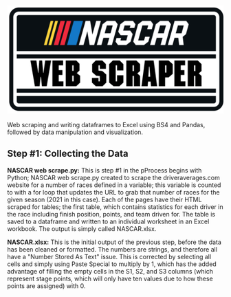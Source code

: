 ![alt text](https://github.com/tylercartwright/nascardata/blob/main/web%20scraper.png?raw=true)

Web scraping and writing dataframes to Excel using BS4 and Pandas, followed by data manipulation and visualization.

## Step #1: Collecting the Data

**NASCAR web scrape.py:** This is step #1 in the pProcess begins with Python; NASCAR web scrape.py created to scrape the driveraverages.com website for a number of races defined in a variable; this variable is counted to with a for loop that updates the URL to grab that number of races for the given season (2021 in this case). Each of the pages have their HTML scraped for tables; the first table, which contains statistics for each driver in the race including finish position, points, and team driven for. The table is saved to a dataframe and written to an individual worksheet in an Excel workbook. The output is simply called NASCAR.xlsx.

**NASCAR.xlsx:** This is the initial output of the previous step, before the data has been cleaned or formatted. The numbers are strings, and therefore all have a "Number Stored As Text" issue. This is corrected by selecting all cells and simply using Paste Special to multiply by 1, which has the added advantage of filling the empty cells in the S1, S2, and S3 columns (which represent stage points, which will only have ten values due to how these points are assigned) with 0.
